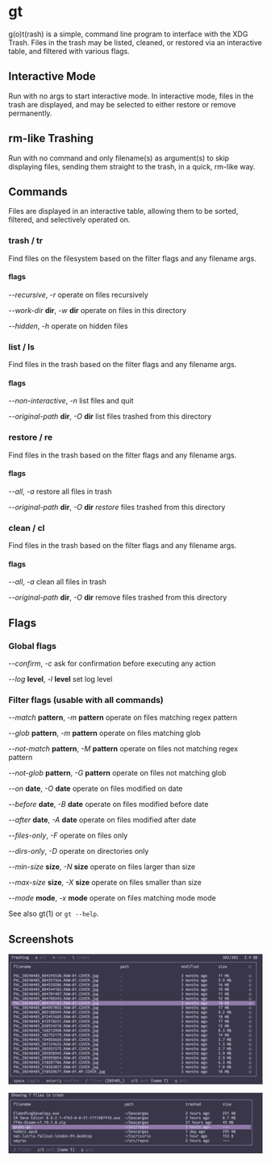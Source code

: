 # gt

g(o)t(rash) is a simple, command line program to interface with the XDG Trash. Files in the trash may be listed, cleaned, or restored via an interactive table, and filtered with various  flags.

## Interactive Mode

Run with no args to start interactive mode. In interactive mode, files in the trash are displayed, and may be selected to either restore or remove permanently.

## rm-like Trashing

Run with no command and only filename(s) as argument(s) to skip displaying files, sending them straight to the trash, in a quick, rm-like way.

## Commands

Files are displayed in an interactive table, allowing them to be sorted, filtered, and selectively operated on.

### trash / tr

Find files on the filesystem based on the filter flags and any filename args.

#### flags

*--recursive*, *-r*
operate on files recursively

*--work-dir* **dir**, *-w* **dir**
operate on files in this directory

*--hidden*, *-h*
operate on hidden files

### list / ls

Find files in the trash based on the filter flags and any filename args.

#### flags

*--non-interactive*, *-n*
list files and quit

*--original-path* **dir**, *-O* **dir**
list files trashed from this directory

### restore / re

Find files in the trash based on the filter flags and any filename args.

#### flags

*--all*, *-a*
restore all files in trash

*--original-path* **dir**, *-O* **dir**
*restore* files trashed from this directory

### clean / cl

Find files in the trash based on the filter flags and any filename args.

#### flags

*--all*, *-a*
clean all files in trash

*--original-path* **dir**, *-O* **dir**
remove files trashed from this directory

## Flags

### Global flags

*--confirm*, *-c*
ask for confirmation before executing any action

*--log* **level**, *-l* **level**
set log level

### Filter flags (usable with all commands)

*--match* **pattern**, *-m* **pattern**
operate on files matching regex pattern

*--glob* **pattern**, *-m* **pattern**
operate on files matching glob

*--not-match* **pattern**, *-M* **pattern**
operate on files not matching regex pattern

*--not-glob* **pattern**, *-G* **pattern**
operate on files not matching glob

*--on* **date**, *-O* **date**
operate on files modified on date

*--before* **date**, *-B* **date**
operate on files modified before date

*--after* **date**, *-A* **date**
operate on files modified after date

*--files-only*, *-F*
operate on files only

*--dirs-only*, *-D*
operate on directories only

*--min-size* **size**, *-N* **size**
operate on files larger than size

*--max-size* **size**, *-X* **size**
operate on files smaller than size

*--mode* **mode**, *-x* **mode**
operate on files matching mode mode

See also gt(1) or `gt --help`.

## Screenshots

![trashing screenshot](./screenshots/Screenshot01.png)

![list screenshot](./screenshots/Screenshot02.png)
